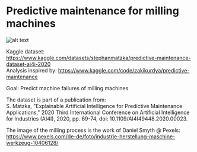 <h1>Predictive maintenance for milling machines</h1> 

![alt text](pexels-daniel-smyth-83914874-10406128-1.jpg)

Kaggle dataset: https://www.kaggle.com/datasets/stephanmatzka/predictive-maintenance-dataset-ai4i-2020 </br>
Analysis inspired by: https://www.kaggle.com/code/zakikurdya/predictive-maintenance </br>

Goal: Predict machine failures of milling machines

The dataset is part of a publication from: </br>
S. Matzka, "Explainable Artificial Intelligence for Predictive Maintenance Applications," 2020 Third International Conference on Artificial Intelligence for Industries (AI4I), 2020, pp. 69-74, doi: 10.1109/AI4I49448.2020.00023.

The image of the milling process is the work of Daniel Smyth @ Pexels: https://www.pexels.com/de-de/foto/industrie-herstellung-maschine-werkzeug-10406128/